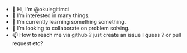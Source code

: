 - 👋 Hi, I’m @okulegitimci
- 👀 I’m interested in many things.
- 🌱 I’m currently learning something something.
- 💞️ I’m looking to collaborate on problem solving.
- 📫 How to reach me via github ? just create an issue I guess ? or pull request etc?

<!---
okulegitimci/okulegitimci is a ✨ special ✨ repository because its `README.md` (this file) appears on your GitHub profile.
You can click the Preview link to take a look at your changes.
--->
